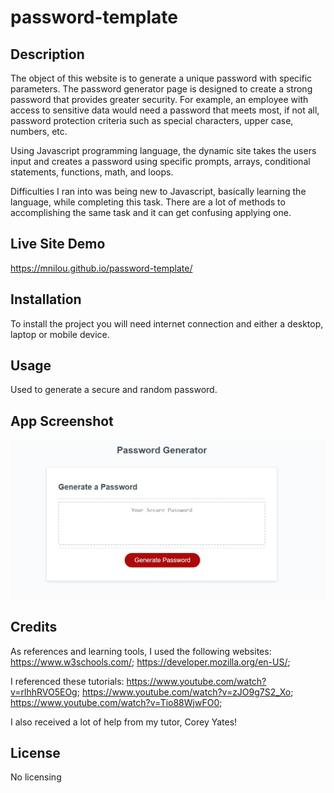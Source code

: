 # password-template

## Description 
The object of this website is to generate a unique password with specific parameters. The password generator page is designed to create a strong password that provides greater security. For example, an employee with access to sensitive data would need a password that meets most, if not all, password protection criteria such as special characters, upper case, numbers, etc.

Using Javascript programming language, the dynamic site takes the users input and creates a password using specific prompts, arrays, conditional statements, functions, math, and loops.

Difficulties I ran into was being new to Javascript, basically learning the language, while completing this task. There are a lot of methods to accomplishing the same task and it can get confusing applying one.

## Live Site Demo
https://mnilou.github.io/password-template/ 

## Installation
To install the project you will need internet connection and either a desktop, laptop or mobile device.

## Usage
Used to generate a secure and random password.

## App Screenshot
<img src="img\password-generator.jpg" alt="Password Screenshot">

## Credits

As references and learning tools, I used the following websites:
https://www.w3schools.com/;
https://developer.mozilla.org/en-US/;


I referenced these tutorials:
https://www.youtube.com/watch?v=rlhhRVO5EOg;
https://www.youtube.com/watch?v=zJO9g7S2_Xo;
https://www.youtube.com/watch?v=Tio88WjwFO0;

I also received a lot of help from my tutor, Corey Yates! 

## License

No licensing